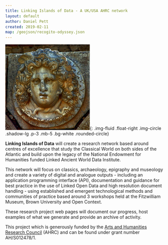 ```yaml
---
title: Linking Islands of Data - A UK/USA AHRC network
layout: default
author: Daniel Pett
created: 2019-02-11
map: /geojson/recogito-odyssey.json
---
```


![An image of a Gorgon head from leptis Magna, copyright Daniel Pett](/images/layouts/leptis.jpg){: .img-fluid .float-right .img-circle .shadow-lg .p-3 .mb-5 .bg-white .rounded-circle}

**Linking Islands of Data** will create a research network based around centres of excellence that study the Classical World on both sides of the Atlantic and build upon the legacy of the National Endowment for Humanities funded Linked Ancient World Data Institute.

This network will focus on classics, archaeology, epigraphy and museology and create a variety of digital and analogue outputs - including an application programming interface (API), documentation and guidance for best practice in the use of Linked Open Data and high resolution document handling - using established and emergent technological methods and communities of practice based around 3 workshops held at the Fitzwilliam Museum, Brown University and Open Context.

These research project web pages will document our progress, host examples of what
we generate and provide an archive of activity. 

This project which is generously funded by the [Arts and Humanities Research Council](https://ahrc.ukri.org/) (AHRC) and can be found under grant number AH/S012478/1.

